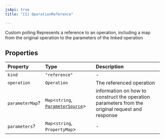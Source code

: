 ```yaml
---
jsApi: true
title: "[I] OperationReference"

---
```

Custom polling
Represents a reference to an operation, including a map from the
original operation to the parameters of the linked operation

## Properties

| Property | Type | Description |
| :------ | :------ | :------ |
| `kind` | `"reference"` | - |
| `operation` | `Operation` | The referenced operation |
| `parameterMap`? | `Map`<`string`, [`ParameterSource`](ParameterSource.md)\> | information on how to construct the operation parameters from the original request and response |
| `parameters`? | `Map`<`string`, `PropertyMap`\> | - |
